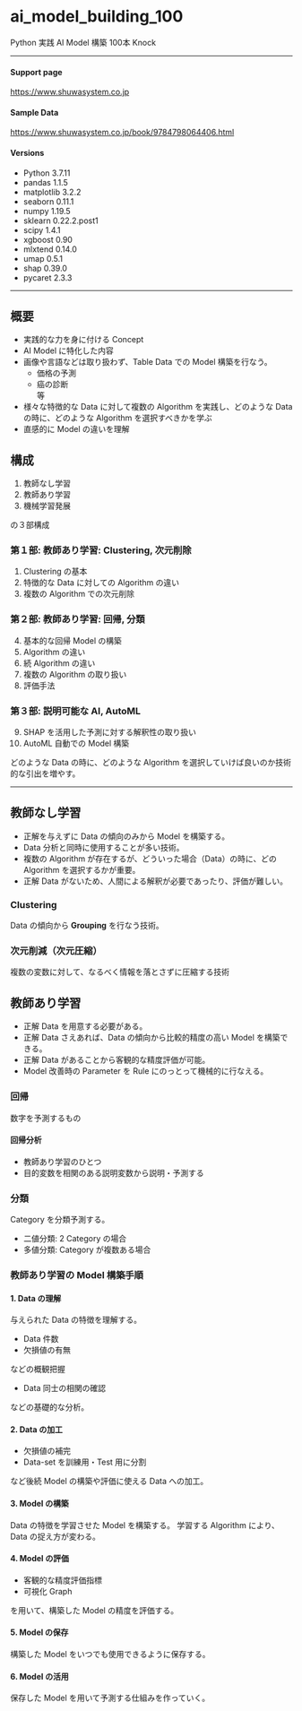 # ai_model_building_100

Python 実践 AI Model 構築 100本 Knock

---

#### Support page

https://www.shuwasystem.co.jp

#### Sample Data

https://www.shuwasystem.co.jp/book/9784798064406.html

#### Versions

- Python 3.7.11
- pandas 1.1.5
- matplotlib 3.2.2
- seaborn 0.11.1
- numpy 1.19.5
- sklearn 0.22.2.post1
- scipy 1.4.1
- xgboost 0.90
- mlxtend 0.14.0
- umap 0.5.1
- shap 0.39.0
- pycaret 2.3.3

---

## 概要

- 実践的な力を身に付ける Concept
- AI Model に特化した内容
- 画像や言語などは取り扱わず、Table Data での Model 構築を行なう。
    - 価格の予測
    - 癌の診断  
      等
- 様々な特徴的な Data に対して複数の Algorithm を実践し、どのような Data の時に、どのような Algorithm を選択すべきかを学ぶ
- 直感的に Model の違いを理解

## 構成

1. 教師なし学習
2. 教師あり学習
3. 機械学習発展

の３部構成

### 第１部: 教師あり学習: Clustering, 次元削除

1. Clustering の基本
2. 特徴的な Data に対しての Algorithm の違い
3. 複数の Algorithm での次元削除

### 第２部: 教師あり学習: 回帰, 分類

4. 基本的な回帰 Model の構築
5. Algorithm の違い
6. 続 Algorithm の違い
7. 複数の Algorithm の取り扱い
8. 評価手法

### 第３部: 説明可能な AI, AutoML

9. SHAP を活用した予測に対する解釈性の取り扱い
10. AutoML 自動での Model 構築

どのような Data の時に、どのような Algorithm を選択していけば良いのか技術的な引出を増やす。

---

## 教師なし学習

- 正解を与えずに Data の傾向のみから Model を構築する。
- Data 分析と同時に使用することが多い技術。
- 複数の Algorithm が存在するが、どういった場合（Data）の時に、どの Algorithm を選択するかが重要。
- 正解 Data がないため、人間による解釈が必要であったり、評価が難しい。

### Clustering

Data の傾向から **Grouping** を行なう技術。

### 次元削減（次元圧縮）

複数の変数に対して、なるべく情報を落とさずに圧縮する技術

## 教師あり学習

- 正解 Data を用意する必要がある。
- 正解 Data さえあれば、Data の傾向から比較的精度の高い Model を構築できる。
- 正解 Data があることから客観的な精度評価が可能。
- Model 改善時の Parameter を Rule にのっとって機械的に行なえる。

### 回帰

数字を予測するもの

#### 回帰分析

- 教師あり学習のひとつ
- 目的変数を相関のある説明変数から説明・予測する

### 分類

Category を分類予測する。

- 二値分類: 2 Category の場合
- 多値分類: Category が複数ある場合

### 教師あり学習の Model 構築手順

#### 1. Data の理解

与えられた Data の特徴を理解する。

- Data 件数
- 欠損値の有無

などの概観把握

- Data 同士の相関の確認

などの基礎的な分析。

#### 2. Data の加工

- 欠損値の補完
- Data-set を訓練用・Test 用に分割

など後続 Model の構築や評価に使える Data への加工。

#### 3. Model の構築

Data の特徴を学習させた Model を構築する。
学習する Algorithm により、Data の捉え方が変わる。

#### 4. Model の評価

- 客観的な精度評価指標
- 可視化 Graph

を用いて、構築した Model の精度を評価する。

#### 5. Model の保存

構築した Model をいつでも使用できるように保存する。

#### 6. Model の活用

保存した Model を用いて予測する仕組みを作っていく。